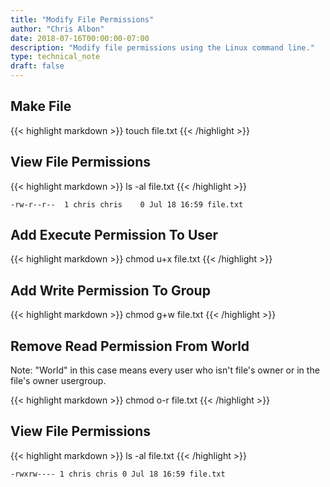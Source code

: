 ```yaml
---
title: "Modify File Permissions"
author: "Chris Albon"
date: 2018-07-16T00:00:00-07:00
description: "Modify file permissions using the Linux command line."
type: technical_note
draft: false
---
```


## Make File

{{< highlight markdown >}}
touch file.txt
{{< /highlight >}}

## View File Permissions

{{< highlight markdown >}}
ls -al file.txt
{{< /highlight >}}
```
-rw-r--r--  1 chris chris    0 Jul 18 16:59 file.txt
```

## Add Execute Permission To User

{{< highlight markdown >}}
chmod u+x file.txt
{{< /highlight >}}

## Add Write Permission To Group

{{< highlight markdown >}}
chmod g+w file.txt
{{< /highlight >}}

## Remove Read Permission From World

Note: "World" in this case means every user who isn't file's owner or in the file's owner usergroup.

{{< highlight markdown >}}
chmod o-r file.txt
{{< /highlight >}}

## View File Permissions

{{< highlight markdown >}}
ls -al file.txt
{{< /highlight >}}
```
-rwxrw---- 1 chris chris 0 Jul 18 16:59 file.txt
```